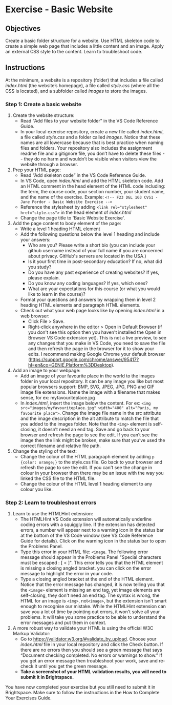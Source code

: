 # Exercise - Basic Website

## Objectives
Create a basic folder structure for a website. Use HTML skeleton code to create a simple web page that includes a little content and an image. Apply an external CSS style to the content. Learn to troubleshoot code.
## Instructions
At the minimum, a website is a repository (folder) that includes a file called *index.html* (the website’s homepage), a file called *style.css* (where all the CSS is located), and a subfolder called *images* to store the images. 
### Step 1: Create a basic website
1. Create the website structure:
    * Read “Add files to your website folder” in the VS Code Reference Guide. 
    * In your local exercise repository, create a new file called *index.html*, a file called *style.css* and a folder called *images*. Notice that these names are all lowercase because that is best practice when naming files and folders. Your repository also includes the assignment readme file and a gitignore file, you don’t have to delete these files -- they do no harm and wouldn’t be visible when visitors view the website through a browser.
2. Prep your HTML page:
    * Read “Add skeleton code” in the VS Code Reference Guide. 
    * In VS Code, open *index.html* and add the HTML skeleton code. Add an HTML comment in the head element of the HTML code including: the term, the course code, your section number, your student name, and the name of the exercise. Example:
`<!-- F23 DGL 103 CVS1 - Jane Pordor - Basic Website Exercise -->`
    * Reference the stylesheet by adding `<link rel="stylesheet" href="style.css">` in the head element of *index.html*
    * Change the page title to 'Basic Website Exercise'.
5. Add the page content to body element of the page:
    * Write a level 1 heading HTML element
    * Add the following questions below the level 1 heading and include your answers:
        * Who are you? Please write a short bio (you can include your github username instead of your full name if you are concerned about privacy. GitHub's servers are located in the USA.)
        * Is it your first time in post-secondary education? If no, what did you study?
        * Do you have any past experience of creating websites? If yes, please explain.
        * Do you know any coding languages? If yes, which ones?
        * What are your expectations for this course (or what you would like to learn in the course)? 
    * Format your questions and answers by wrapping them in level 2 heading HTML elements and paragraph HTML elements. 
    * Check out what your web page looks like by opening *index.html* in a web browser: 
        * Click File > Save.
        * Right-click anywhere in the editor > Open in Default Browser (if you don't see this option then you haven't installed the Open in Browser VS Code extension yet). This is not a live preview, to see any changes that you make in VS Code, you need to save the file and then refresh the page in the browser for it to show your edits. I recommend making Google Chrome your default browser (https://support.google.com/chrome/answer/95417?hl=en&co=GENIE.Platform%3DDesktop).
6. Add an image to your webpage: 
    * Add an image of your favourite place in the world to the images folder in your local repository. It can be any image you like but most popular browsers support: BMP, SVG, JPEG, JPG, PNG and GIF image file extensions. Name the image with a filename that makes sense, for ex: myfavouriteplace.jpg
    * In *index.html*, insert the image below the content. For ex: `<img src="images/myfavouriteplace.jpg" width="400" alt="Paris, my favourite place">`. Change the image file name in the src attribute and the image description in the alt attribute to match the file that you added to the images folder. Note that the `<img>` element is self-closing, it doesn’t need an end tag. Save and go back to your browser and refresh the page to see the edit. If you can’t see the image then the link might be broken, make sure that you’ve used the correct filename and relative file path.
5. Change the styling of the text:
    * Change the colour of the HTML paragraph element by adding `p {color: orange;}` to the style.css file. Go back to your browser and refresh the page to see the edit. If you can't see the change in colour in your browser then there may be an issue with the way you linked the CSS file to the HTML file.
    * Change the colour of the HTML level 1 heading element to any colour you like.

### Step 2: Learn to troubleshoot errors
1. Learn to use the HTMLHint extension:
    * The HTMLHint VS Code extension will automatically underline coding errors with a squiggly line. If the extension has detected errors, a number will appear next to a warning icon in the status bar at the bottom of the VS Code window (see VS Code Reference Guide for details). Click on the warning icon in the status bar to open the Problems Panel. 
    * Type this error in your HTML file: `<image`. The following error message should appear in the Problems Panel "Special characters must be escaped : [ < ]". This error tells you that the HTML element is missing a closing angled bracket. you can click on the error message to highlight the error in your code. 
    * Type a closing angled bracket at the end of the HTML element. Notice that the error message has changed, it is now telling you that the `<image>` element is missing an end tag, yet image elements are self-closing, they don't need an end tag. The syntax is wrong, the HTML for an image is `<img>`, not`<image>`, but the extension isn't smart enough to recognise our mistake. While the HTMLHint extension can save you a lot of time by pointing out errors, it won't solve all your problems. It will take you some practice to be able to understand the error messages and put them in context. 
2. A more robust way to validate your HTML is using the official W3C Markup Validator: 
    * Go to https://validator.w3.org/#validate_by_upload. Choose your *index.html* file in your local repository and click the Check button. If there are no errors then you should see a green message that says “Document checking completed. No errors or warnings to show.” If you get an error message then troubleshoot your work, save and re-check it until you get the green message.
    * **Take a screenshot of your HTML validation results, you will need to submit it in Brightspace.**

You have now completed your exercise but you still need to submit it in Brightspace. Make sure to follow the instructions in the How to Complete Your Exercises Guide.
